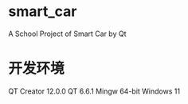 # smart_car
A School Project of Smart Car by Qt 
# 开发环境
QT Creator 12.0.0
QT 6.6.1 Mingw 64-bit
Windows 11
